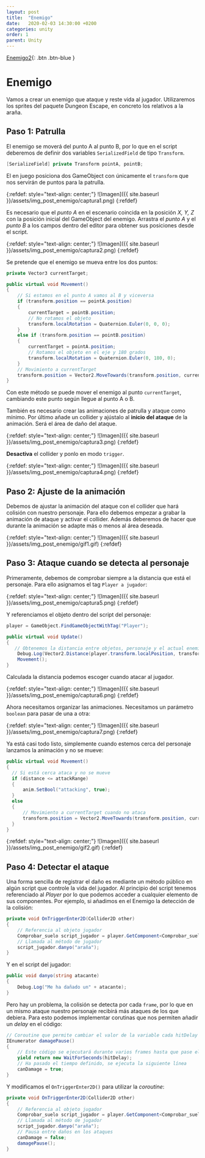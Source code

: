 ```yaml
---
layout: post
title:  "Enemigo"
date:   2020-02-03 14:30:00 +0200
categories: unity
order: 1
parent: Unity
---
```


[Enemigo2](https://github.com/Manuel-Ag/PMD_19-20/tree/master/Unity/Enemigo){: .btn .btn-blue }

# Enemigo

Vamos a crear un enemigo que ataque y reste vida al jugador. Utilizaremos los sprites del paquete Dungeon Escape, en concreto los relativos a la araña.


## Paso 1: Patrulla

El enemigo se moverá del punto A al punto B, por lo que en el script deberemos de definir dos variables `SerializedField` de tipo `Transform`.

```csharp
[SerializeField] private Transform pointA, pointB;
```

El en juego posiciona dos GameObject con únicamente el `transform` que nos servirán de puntos para la patrulla.

{:refdef: style="text-align: center;"}
![Imagen]({{ site.baseurl }}/assets/img_post_enemigo/captura1.png)
{:refdef}

Es necesario que el *punto A* en el escenario coincida en la posición *X, Y, Z* con la posición inicial del GameObject del enemigo. Arrastra el *punto A* y el *punto B* a los campos dentro del editor para obtener sus posiciones desde el script.

{:refdef: style="text-align: center;"}
![Imagen]({{ site.baseurl }}/assets/img_post_enemigo/captura2.png)
{:refdef}

Se pretende que el enemigo se mueva entre los dos puntos:

```csharp
private Vector3 currentTarget;

public virtual void Movement()
{
    // Si estamos en el punto A vamos al B y viceversa
    if (transform.position == pointA.position)
    {
        currentTarget = pointB.position;
        // No rotamos el objeto
        transform.localRotation = Quaternion.Euler(0, 0, 0);
    }
    else if (transform.position == pointB.position)
    {
        currentTarget = pointA.position;
        // Rotamos el objeto en el eje y 180 grados
        transform.localRotation = Quaternion.Euler(0, 180, 0);
    }
    // Movimiento a currentTarget
    transform.position = Vector2.MoveTowards(transform.position, currentTarget, velocidad * Time.deltaTime);
}
```

Con este método se puede mover el enemigo al punto `currentTarget`, cambiando este punto según llegue al punto A o B.

También es necesario crear las animaciones de patrulla y ataque como mínimo. Por último añade un collider y ajústalo al **inicio del ataque** de la animación. Será el área de daño del ataque.

{:refdef: style="text-align: center;"}
![Imagen]({{ site.baseurl }}/assets/img_post_enemigo/captura3.png)
{:refdef}

**Desactiva** el collider y ponlo en modo `trigger`.

{:refdef: style="text-align: center;"}
![Imagen]({{ site.baseurl }}/assets/img_post_enemigo/captura4.png)
{:refdef}


## Paso 2: Ajuste de la animación

Debemos de ajustar la animación del ataque con el collider que hará colisión con nuestro personaje. Para ello debemos empezar a grabar la animación de ataque y activar el collider. Además deberemos de hacer que durante la animación se adapte más o menos al área deseada.

{:refdef: style="text-align: center;"}
![Imagen]({{ site.baseurl }}/assets/img_post_enemigo/gif1.gif)
{:refdef}


## Paso 3: Ataque cuando se detecta al personaje

Primeramente, debemos de comprobar siempre a la distancia que está el personaje. Para ello asignamos el tag `Player a jugador`:

{:refdef: style="text-align: center;"}
![Imagen]({{ site.baseurl }}/assets/img_post_enemigo/captura5.png)
{:refdef}

Y referenciamos el objeto dentro del script del personaje:

```csharp
player = GameObject.FindGameObjectWithTag("Player");

public virtual void Update()
{
   // Obtenemos la distancia entre objetos, personaje y el actual enemigo
    Debug.Log(Vector2.Distance(player.transform.localPosition, transform.localPosition));
    Movement();
}
```

Calculada la distancia podemos escoger cuando atacar al jugador.

{:refdef: style="text-align: center;"}
![Imagen]({{ site.baseurl }}/assets/img_post_enemigo/captura6.png)
{:refdef}

Ahora necesitamos organizar las animaciones. Necesitamos un parámetro `boolean` para pasar de una a otra:

{:refdef: style="text-align: center;"}
![Imagen]({{ site.baseurl }}/assets/img_post_enemigo/captura7.png)
{:refdef}

Ya está casi todo listo, simplemente cuando estemos cerca del personaje lanzamos la animación y no se mueve:

```csharp
public virtual void Movement()
{
  // Si está cerca ataca y no se mueve
  if (distance <= attackRange)
  {
      anim.SetBool("attacking", true);
  }
  else
  {
      // Movimiento a currentTarget cuando no ataca
      transform.position = Vector2.MoveTowards(transform.position, currentTarget, speed * Time.deltaTime);
  }
}
```

{:refdef: style="text-align: center;"}
![Imagen]({{ site.baseurl }}/assets/img_post_enemigo/gif2.gif)
{:refdef}


## Paso 4: Detectar el ataque

Una forma sencilla de registrar el daño es mediante un método público en algún script que controle la vida del jugador. Al principio del script tenemos referenciado al *Player* por lo que podemos acceder a cualquier elemento de sus componentes. Por ejemplo, si añadimos en el Enemigo la detección de la colisión:

```csharp
private void OnTriggerEnter2D(Collider2D other)
{
    // Referencia al objeto jugador
    Comprobar_suelo script_jugador = player.GetComponent<Comprobar_suelo>();
    // Llamada al método de jugador
    script_jugador.danyo("araña");
}
```

Y en el script del jugador:

```csharp
public void danyo(string atacante)
{
    Debug.Log("Me ha dañado un" + atacante);
}
```

Pero hay un problema, la colisión se detecta por cada `frame`, por lo que en un mismo ataque nuestro personaje recibirá más ataques de los que debiera. Para esto podemos implementar corutinas que nos permiten añadir un *delay* en el código:

```csharp
// Coroutine que permite cambiar el valor de la variable cada hitDelay
IEnumerator damagePause()
{
    // Este código se ejecutará durante varios frames hasta que pase el tiempo
    yield return new WaitForSeconds(hitDelay);
    // Ha pasado el tiempo definido, se ejecuta la siguiente línea
    canDamage = true;
}
```

Y modificamos el `OnTriggerEnter2D()` para utilizar la *coroutine*:

```csharp
private void OnTriggerEnter2D(Collider2D other)
{
    // Referencia al objeto jugador
    Comprobar_suelo script_jugador = player.GetComponent<Comprobar_suelo>();
    // Llamada al método de jugador
    script_jugador.danyo("araña");
    // Pausa entre daños en los ataques
    canDamage = false;
    damagePause();
}
```
